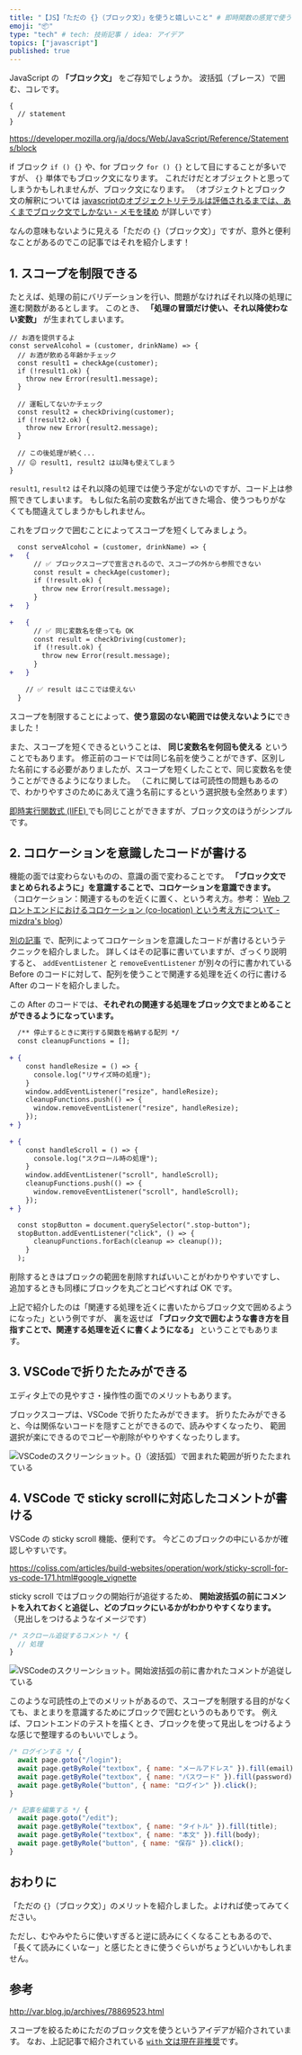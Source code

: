 ```yaml
---
title: "【JS】「ただの {}（ブロック文）」を使うと嬉しいこと" # 即時関数の感覚で使うブロック文 スコープだけじゃない
emoji: "📦"
type: "tech" # tech: 技術記事 / idea: アイデア
topics: ["javascript"]
published: true
---
```


JavaScript の **「ブロック文」** をご存知でしょうか。
波括弧（ブレース）で囲む、コレです。

```js:ブロック文
{
  // statement
}
```

https://developer.mozilla.org/ja/docs/Web/JavaScript/Reference/Statements/block

if ブロック `if () {}` や、for ブロック `for () {}` として目にすることが多いですが、 `{}` 単体でもブロック文になります。
これだけだとオブジェクトと思ってしまうかもしれませんが、ブロック文になります。
（オブジェクトとブロック文の解釈については [javascriptのオブジェクトリテラルは評価されるまでは、あくまでブロック文でしかない - メモを揉め](https://memowomome.hatenablog.com/entry/2014/01/18/142100) が詳しいです）

なんの意味もないように見える「ただの `{}`（ブロック文）」ですが、意外と便利なことがあるのでこの記事ではそれを紹介します！

## 1. スコープを制限できる

たとえば、処理の前にバリデーションを行い、問題がなければそれ以降の処理に進む関数があるとします。
このとき、 **「処理の冒頭だけ使い、それ以降使わない変数」** が生まれてしまいます。

```js:😖Before
// お酒を提供するよ
const serveAlcohol = (customer, drinkName) => {
  // お酒が飲める年齢かチェック
  const result1 = checkAge(customer);
  if (!result1.ok) {
    throw new Error(result1.message);
  }

  // 運転してないかチェック
  const result2 = checkDriving(customer);
  if (!result2.ok) {
    throw new Error(result2.message);
  }

  // この後処理が続く...
  // 😖 result1, result2 は以降も使えてしまう
}
```

`result1`, `result2` はそれ以降の処理では使う予定がないのですが、コード上は参照できてしまいます。
もし似た名前の変数名が出てきた場合、使うつもりがなくても間違えてしまうかもしれません。

これをブロックで囲むことによってスコープを短くしてみましょう。

```diff js:✅️After: ブロックで囲むことでスコープを制限
  const serveAlcohol = (customer, drinkName) => {
+   {
      // ✅️ ブロックスコープで宣言されるので、スコープの外から参照できない
      const result = checkAge(customer);
      if (!result.ok) {
        throw new Error(result.message);
      }
+   }
  
+   {
      // ✅️ 同じ変数名を使っても OK
      const result = checkDriving(customer);
      if (!result.ok) {
        throw new Error(result.message);
      }
+   }
  
    // ✅️ result はここでは使えない
  }
```

スコープを制限することによって、**使う意図のない範囲では使えないように**できました！

また、スコープを短くできるということは、 **同じ変数名を何回も使える** ということでもあります。
修正前のコードでは同じ名前を使うことができず、区別した名前にする必要がありましたが、スコープを短くしたことで、同じ変数名を使うことができるようになりました。
（これに関しては可読性の問題もあるので、わかりやすさのためにあえて違う名前にするという選択肢も全然あります）

[即時実行関数式 (IIFE) ](https://developer.mozilla.org/ja/docs/Glossary/IIFE#%E3%82%B0%E3%83%AD%E3%83%BC%E3%83%90%E3%83%AB%E5%90%8D%E5%89%8D%E7%A9%BA%E9%96%93%E3%81%AE%E6%B1%9A%E6%9F%93%E3%82%92%E9%81%BF%E3%81%91%E3%82%8B)でも同じことができますが、ブロック文のほうがシンプルです。

## 2. コロケーションを意識したコードが書ける

機能の面では変わらないものの、意識の面で変わることです。
**「ブロック文でまとめられるように」を意識することで、コロケーションを意識できます。**
（コロケーション：関連するものを近くに置く、という考え方。参考： [Web フロントエンドにおけるコロケーション (co-location) という考え方について - mizdra's blog](https://www.mizdra.net/entry/2022/12/11/203940)）

[別の記事](https://zenn.dev/kagan/articles/js-co-location-with-array
) で、配列によってコロケーションを意識したコードが書けるというテクニックを紹介しました。
詳しくはその記事に書いていますが、ざっくり説明すると、
`addEventListener` と `removeEventListener` が別々の行に書かれている Before のコードに対して、配列を使うことで関連する処理を近くの行に書ける After のコードを紹介しました。

この After のコードでは、**それぞれの関連する処理をブロック文でまとめることができるようになっています。**

```diff js:✅️ コロケーションが実現されたコードはブロック文でまとめられる
  /** 停止するときに実行する関数を格納する配列 */
  const cleanupFunctions = [];
  
+ {
    const handleResize = () => {
      console.log("リサイズ時の処理");
    }
    window.addEventListener("resize", handleResize);
    cleanupFunctions.push(() => {
      window.removeEventListener("resize", handleResize);
    });
+ }
  
+ {
    const handleScroll = () => {
      console.log("スクロール時の処理");
    }
    window.addEventListener("scroll", handleScroll);
    cleanupFunctions.push(() => {
      window.removeEventListener("scroll", handleScroll);
    });
+ }

  const stopButton = document.querySelector(".stop-button");
  stopButton.addEventListener("click", () => {
      cleanupFunctions.forEach(cleanup => cleanup());
    }
  );
```

削除するときはブロックの範囲を削除すればいいことがわかりやすいですし、
追加するときも同様にブロックを丸ごとコピペすれば OK です。

上記で紹介したのは「関連する処理を近くに書いたからブロック文で囲めるようになった」という例ですが、
裏を返せば **「ブロック文で囲むような書き方を目指すことで、関連する処理を近くに書くようになる」** ということでもあります。

## 3. VSCodeで折りたたみができる

エディタ上での見やすさ・操作性の面でのメリットもあります。

ブロックスコープは、VSCode で折りたたみができます。
折りたたみができると、今は関係ないコードを隠すことができるので、読みやすくなったり、
範囲選択が楽にできるのでコピーや削除がやりやすくなったりします。

![VSCodeのスクリーンショット。{}（波括弧）で囲まれた範囲が折りたたまれている](/images/js-plain-block-statement/2024-04-14-05-01-12.png)


## 4. VSCode で sticky scrollに対応したコメントが書ける

VSCode の sticky scroll 機能、便利です。
今どこのブロックの中にいるかが確認しやすいです。

https://coliss.com/articles/build-websites/operation/work/sticky-scroll-for-vs-code-171.html#google_vignette


sticky scroll ではブロックの開始行が追従するため、 **開始波括弧の前にコメントを入れておくと追従し、どのブロックにいるかがわかりやすくなります。**
（見出しをつけるようなイメージです）

```js
/* スクロール追従するコメント */ {
  // 処理
}
```

![VSCodeのスクリーンショット。開始波括弧の前に書かれたコメントが追従している](/images/js-plain-block-statement/2024-04-14-06-24-38.png)


このような可読性の上でのメリットがあるので、スコープを制限する目的がなくても、まとまりを意識するためにブロックで囲むというのもありです。
例えば、フロントエンドのテストを描くとき、ブロックを使って見出しをつけるような感じで整理するのもいいでしょう。

```js
/* ログインする */ {
  await page.goto("/login");
  await page.getByRole("textbox", { name: "メールアドレス" }).fill(email);
  await page.getByRole("textbox", { name: "パスワード" }).fill(password);
  await page.getByRole("button", { name: "ログイン" }).click();
}

/* 記事を編集する */ {
  await page.goto("/edit");
  await page.getByRole("textbox", { name: "タイトル" }).fill(title);
  await page.getByRole("textbox", { name: "本文" }).fill(body);
  await page.getByRole("button", { name: "保存" }).click();
}
```

## おわりに

「ただの `{}`（ブロック文）」のメリットを紹介しました。よければ使ってみてください。

ただし、むやみやたらに使いすぎると逆に読みにくくなることもあるので、
「長くて読みにくいなー」と感じたときに使うぐらいがちょうどいいかもしれません。


## 参考

http://var.blog.jp/archives/78869523.html

スコープを絞るためにただのブロック文を使うというアイデアが紹介されています。
なお、上記記事で紹介されている [`with` 文は現在非推奨](https://developer.mozilla.org/ja/docs/Web/JavaScript/Reference/Statements/with)です。


